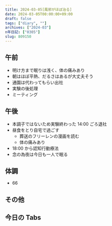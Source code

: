 ```yaml
---
title: 2024-03-05[風邪がほぼ治る]
date: 2024-03-05T00:00:00+09:00
draft: false
tags: ["diary", ""]
archives: ["2024-03"]
n年日記: ["0305"]
slug: 809150
---
```


## 午前

- 明け方まで眠りは浅く、体の痛みあり
- 朝はほぼ平熱、だるさはあるが大丈夫そう
- 通園は代わってもらい出社
- 実験の後処理
- ミーティング

## 午後

- 本調子ではないため実験終わった 14:00 ごろ退社
- 昼食をとり自宅で過ごす
  - 葬送のフリーレンの漫画を読む
  - 体の痛みあり
- 18:00 から認知行動療法
- 念の為夜は今日も一人で眠る

## 体調

- 66

## その他

## 今日の Tabs
